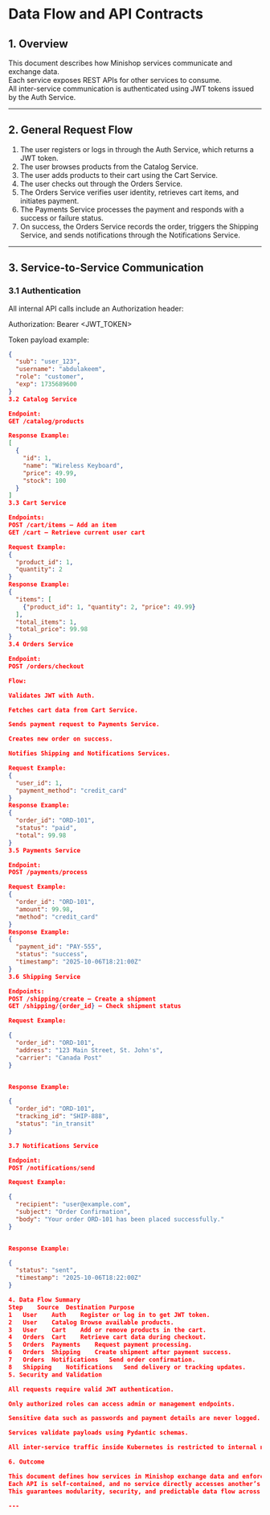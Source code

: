 # Data Flow and API Contracts

## 1. Overview

This document describes how Minishop services communicate and exchange data.  
Each service exposes REST APIs for other services to consume.  
All inter-service communication is authenticated using JWT tokens issued by the Auth Service.

---

## 2. General Request Flow

1. The user registers or logs in through the Auth Service, which returns a JWT token.  
2. The user browses products from the Catalog Service.  
3. The user adds products to their cart using the Cart Service.  
4. The user checks out through the Orders Service.  
5. The Orders Service verifies user identity, retrieves cart items, and initiates payment.  
6. The Payments Service processes the payment and responds with a success or failure status.  
7. On success, the Orders Service records the order, triggers the Shipping Service, and sends notifications through the Notifications Service.

---

## 3. Service-to-Service Communication

### 3.1 Authentication

All internal API calls include an Authorization header:

Authorization: Bearer <JWT_TOKEN>

Token payload example:

```json
{
  "sub": "user_123",
  "username": "abdulakeem",
  "role": "customer",
  "exp": 1735689600
}
3.2 Catalog Service

Endpoint:
GET /catalog/products

Response Example:
[
  {
    "id": 1,
    "name": "Wireless Keyboard",
    "price": 49.99,
    "stock": 100
  }
]
3.3 Cart Service

Endpoints:
POST /cart/items – Add an item
GET /cart – Retrieve current user cart

Request Example:
{
  "product_id": 1,
  "quantity": 2
}
Response Example:
{
  "items": [
    {"product_id": 1, "quantity": 2, "price": 49.99}
  ],
  "total_items": 1,
  "total_price": 99.98
}
3.4 Orders Service

Endpoint:
POST /orders/checkout

Flow:

Validates JWT with Auth.

Fetches cart data from Cart Service.

Sends payment request to Payments Service.

Creates new order on success.

Notifies Shipping and Notifications Services.

Request Example:
{
  "user_id": 1,
  "payment_method": "credit_card"
}
Response Example:
{
  "order_id": "ORD-101",
  "status": "paid",
  "total": 99.98
}
3.5 Payments Service

Endpoint:
POST /payments/process

Request Example:
{
  "order_id": "ORD-101",
  "amount": 99.98,
  "method": "credit_card"
}
Response Example:
{
  "payment_id": "PAY-555",
  "status": "success",
  "timestamp": "2025-10-06T18:21:00Z"
}
3.6 Shipping Service

Endpoints:
POST /shipping/create – Create a shipment
GET /shipping/{order_id} – Check shipment status

Request Example:

{
  "order_id": "ORD-101",
  "address": "123 Main Street, St. John's",
  "carrier": "Canada Post"
}


Response Example:

{
  "order_id": "ORD-101",
  "tracking_id": "SHIP-888",
  "status": "in_transit"
}

3.7 Notifications Service

Endpoint:
POST /notifications/send

Request Example:

{
  "recipient": "user@example.com",
  "subject": "Order Confirmation",
  "body": "Your order ORD-101 has been placed successfully."
}


Response Example:

{
  "status": "sent",
  "timestamp": "2025-10-06T18:22:00Z"
}

4. Data Flow Summary
Step	Source	Destination	Purpose
1	User	Auth	Register or log in to get JWT token.
2	User	Catalog	Browse available products.
3	User	Cart	Add or remove products in the cart.
4	Orders	Cart	Retrieve cart data during checkout.
5	Orders	Payments	Request payment processing.
6	Orders	Shipping	Create shipment after payment success.
7	Orders	Notifications	Send order confirmation.
8	Shipping	Notifications	Send delivery or tracking updates.
5. Security and Validation

All requests require valid JWT authentication.

Only authorized roles can access admin or management endpoints.

Sensitive data such as passwords and payment details are never logged.

Services validate payloads using Pydantic schemas.

All inter-service traffic inside Kubernetes is restricted to internal networking.

6. Outcome

This document defines how services in Minishop exchange data and enforce consistency.
Each API is self-contained, and no service directly accesses another’s database.
This guarantees modularity, security, and predictable data flow across the platform.

---






